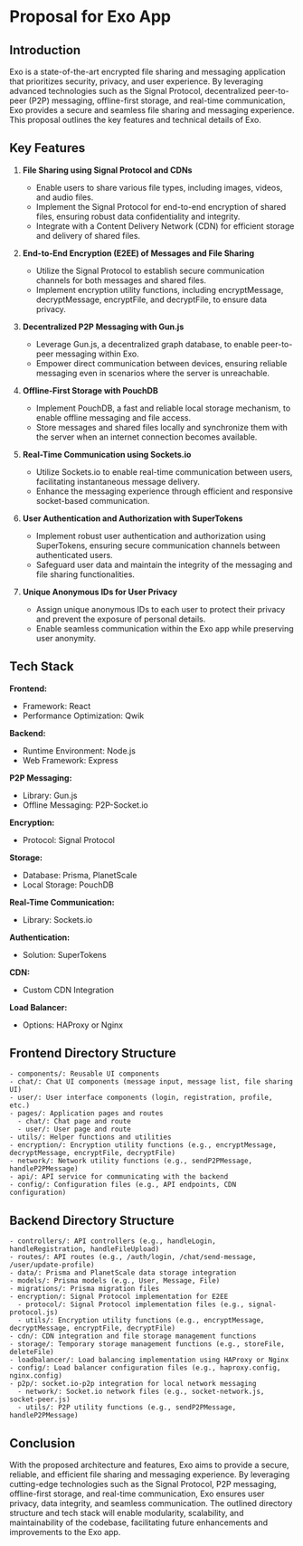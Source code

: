 # Proposal for Exo App

## Introduction

Exo is a state-of-the-art encrypted file sharing and messaging application that prioritizes security, privacy, and user experience. By leveraging advanced technologies such as the Signal Protocol, decentralized peer-to-peer (P2P) messaging, offline-first storage, and real-time communication, Exo provides a secure and seamless file sharing and messaging experience. This proposal outlines the key features and technical details of Exo.

## Key Features

1. **File Sharing using Signal Protocol and CDNs**
   - Enable users to share various file types, including images, videos, and audio files.
   - Implement the Signal Protocol for end-to-end encryption of shared files, ensuring robust data confidentiality and integrity.
   - Integrate with a Content Delivery Network (CDN) for efficient storage and delivery of shared files.

2. **End-to-End Encryption (E2EE) of Messages and File Sharing**
   - Utilize the Signal Protocol to establish secure communication channels for both messages and shared files.
   - Implement encryption utility functions, including encryptMessage, decryptMessage, encryptFile, and decryptFile, to ensure data privacy.

3. **Decentralized P2P Messaging with Gun.js**
   - Leverage Gun.js, a decentralized graph database, to enable peer-to-peer messaging within Exo.
   - Empower direct communication between devices, ensuring reliable messaging even in scenarios where the server is unreachable.

4. **Offline-First Storage with PouchDB**
   - Implement PouchDB, a fast and reliable local storage mechanism, to enable offline messaging and file access.
   - Store messages and shared files locally and synchronize them with the server when an internet connection becomes available.

5. **Real-Time Communication using Sockets.io**
   - Utilize Sockets.io to enable real-time communication between users, facilitating instantaneous message delivery.
   - Enhance the messaging experience through efficient and responsive socket-based communication.

6. **User Authentication and Authorization with SuperTokens**
   - Implement robust user authentication and authorization using SuperTokens, ensuring secure communication channels between authenticated users.
   - Safeguard user data and maintain the integrity of the messaging and file sharing functionalities.

7. **Unique Anonymous IDs for User Privacy**
   - Assign unique anonymous IDs to each user to protect their privacy and prevent the exposure of personal details.
   - Enable seamless communication within the Exo app while preserving user anonymity.

## Tech Stack

**Frontend:**
- Framework: React
- Performance Optimization: Qwik

**Backend:**
- Runtime Environment: Node.js
- Web Framework: Express

**P2P Messaging:**
- Library: Gun.js
- Offline Messaging: P2P-Socket.io

**Encryption:**
- Protocol: Signal Protocol

**Storage:**
- Database: Prisma, PlanetScale
- Local Storage: PouchDB

**Real-Time Communication:**
- Library: Sockets.io

**Authentication:**
- Solution: SuperTokens

**CDN:**
- Custom CDN Integration

**Load Balancer:**
- Options: HAProxy or Nginx

## Frontend Directory Structure

```plaintext
- components/: Reusable UI components
- chat/: Chat UI components (message input, message list, file sharing UI)
- user/: User interface components (login, registration, profile, etc.)
- pages/: Application pages and routes
  - chat/: Chat page and route
  - user/: User page and route
- utils/: Helper functions and utilities
- encryption/: Encryption utility functions (e.g., encryptMessage, decryptMessage, encryptFile, decryptFile)
- network/: Network utility functions (e.g., sendP2PMessage, handleP2PMessage)
- api/: API service for communicating with the backend
- config/: Configuration files (e.g., API endpoints, CDN configuration)
```

## Backend Directory Structure

```plaintext
- controllers/: API controllers (e.g., handleLogin, handleRegistration, handleFileUpload)
- routes/: API routes (e.g., /auth/login, /chat/send-message, /user/update-profile)
- data/: Prisma and PlanetScale data storage integration
- models/: Prisma models (e.g., User, Message, File)
- migrations/: Prisma migration files
- encryption/: Signal Protocol implementation for E2EE
  - protocol/: Signal Protocol implementation files (e.g., signal-protocol.js)
  - utils/: Encryption utility functions (e.g., encryptMessage, decryptMessage, encryptFile, decryptFile)
- cdn/: CDN integration and file storage management functions
- storage/: Temporary storage management functions (e.g., storeFile, deleteFile)
- loadbalancer/: Load balancing implementation using HAProxy or Nginx
- config/: Load balancer configuration files (e.g., haproxy.config, nginx.config)
- p2p/: socket.io-p2p integration for local network messaging
  - network/: Socket.io network files (e.g., socket-network.js, socket-peer.js)
  - utils/: P2P utility functions (e.g., sendP2PMessage, handleP2PMessage)
```

## Conclusion

With the proposed architecture and features, Exo aims to provide a secure, reliable, and efficient file sharing and messaging experience. By leveraging cutting-edge technologies such as the Signal Protocol, P2P messaging, offline-first storage, and real-time communication, Exo ensures user privacy, data integrity, and seamless communication. The outlined directory structure and tech stack will enable modularity, scalability, and maintainability of the codebase, facilitating future enhancements and improvements to the Exo app.
